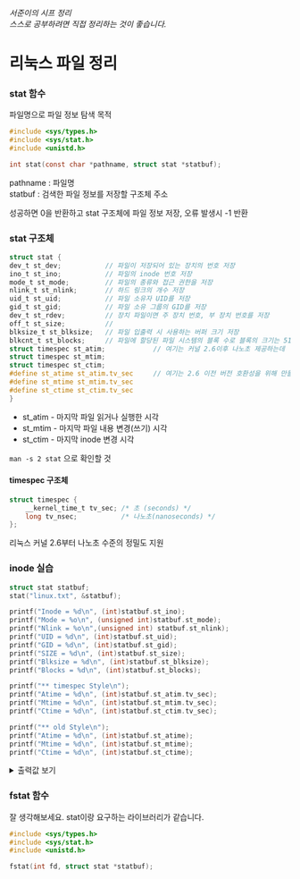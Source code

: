 ###### 서준이의 시프 정리 <br> 스스로 공부하려면 직접 정리하는 것이 좋습니다.

# 리눅스 파일 정리 

### stat 함수
파일명으로 파일 정보 탐색 목적
```c
#include <sys/types.h>
#include <sys/stat.h>
#include <unistd.h>

int stat(const char *pathname, struct stat *statbuf);
```
pathname : 파일명 <br>
statbuf : 검색한 파일 정보를 저장할 구조체 주소

성공하면 0을 반환하고 stat 구조체에 파일 정보 저장, 오류 발생시 -1 반환
### stat 구조체
```c
struct stat {
dev_t st_dev;           // 파일이 저장되어 있는 장치의 번호 저장
ino_t st_ino;           // 파일의 inode 번호 저장
mode_t st_mode;         // 파일의 종류와 접근 권한을 저장
nlink_t st_nlink;       // 하드 링크의 개수 저장
uid_t st_uid;           // 파일 소유자 UID를 저장
gid_t st_gid;           // 파일 소유 그룹의 GID를 저장
dev_t st_rdev;          // 장치 파일이면 주 장치 번호, 부 장치 번호를 저장
off_t st_size;          //
blksize_t st_blksize;   // 파일 입출력 시 사용하는 버퍼 크기 저장
blkcnt_t st_blocks;     // 파일에 할당된 파일 시스템의 블록 수로 블록의 크기는 512Bytes
struct timespec st_atim;            // 여기는 커널 2.6이후 나노초 제공하는데
struct timespec st_mtim;
struct timespec st_ctim;
#define st_atime st_atim.tv_sec     // 여기는 2.6 이전 버전 호환성을 위해 만들어둔 곳
#define st_mtime st_mtim.tv_sec
#define st_ctime st_ctim.tv_sec
}
```
+ st_atim  - 마지막 파일 읽거나 실행한 시각
+ st_mtim  - 마지막 파일 내용 변경(쓰기) 시각
+ st_ctim  - 마지막 inode 변경 시각

```man -s 2 stat``` 으로 확인할 것

#### timespec 구조체
```c
struct timespec {
    __kernel_time_t tv_sec; /* 초 (seconds) */
    long tv_nsec;           /* 나노초(nanoseconds) */
};
```
리눅스 커널 2.6부터 나노초 수준의 정밀도 지원

### inode 실습
```c
struct stat statbuf;
stat("linux.txt", &statbuf);

printf("Inode = %d\n", (int)statbuf.st_ino);
printf("Mode = %o\n", (unsigned int)statbuf.st_mode);
printf("Nlink = %o\n",(unsigned int) statbuf.st_nlink);
printf("UID = %d\n", (int)statbuf.st_uid);
printf("GID = %d\n", (int)statbuf.st_gid);
printf("SIZE = %d\n", (int)statbuf.st_size);
printf("Blksize = %d\n", (int)statbuf.st_blksize);
printf("Blocks = %d\n", (int)statbuf.st_blocks);

printf("** timespec Style\n");
printf("Atime = %d\n", (int)statbuf.st_atim.tv_sec);
printf("Mtime = %d\n", (int)statbuf.st_mtim.tv_sec);
printf("Ctime = %d\n", (int)statbuf.st_ctim.tv_sec);

printf("** old Style\n");
printf("Atime = %d\n", (int)statbuf.st_atime);
printf("Mtime = %d\n", (int)statbuf.st_mtime);
printf("Ctime = %d\n", (int)statbuf.st_ctime);
```

<details>
<summary> 출력값 보기 </summary>

```c
Inode = 744     inode 번호
Mode = 100770   st_mode 값
Nlink = 1       하드링크 개수는 1개이다.
UID = 1000      어떤 사용자인지 알고 싶으면 /etc/passwd
GID = 1000      <->
SIZE = 59       파일 크기는 59바이트
Blksize = 4096  BlockSize / Blocks = 512 bytes
Blocks = 8
** timespec Style
Atime = 1729060489  timepsec 구조체 형식의 tv_sec값 출력
Mtime = 1727851873
Ctime = 1729052602
** old Style
Atime = 1729060489  타임스탬프 이전 형식의 변수명 출력
Mtime = 1727851873
Ctime = 1729052602
```
</details>

### fstat 함수
잘 생각해보세요. stat이랑 요구하는 라이브러리가 같습니다.
```c
#include <sys/types.h>
#include <sys/stat.h>
#include <unistd.h>

fstat(int fd, struct stat *statbuf);
```

